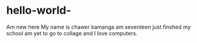 # hello-world-
Am new here 
My name is chawer kamanga am seventeen just finshed my school 
am yet to go to collage and I love computers. 

